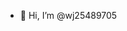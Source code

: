 - 👋 Hi, I’m @wj25489705

<!---
wj254897055/wj254897055 is a ✨ special ✨ repository because its `README.md` (this file) appears on your GitHub profile.
You can click the Preview link to take a look at your changes.
--->
